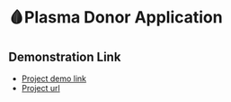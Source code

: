 # 🩸Plasma Donor Application
## Demonstration Link

* [Project demo link](https://drive.google.com/file/d/1gh84MBh9LU5JjhXA5b47B20-tvblcoj4/view?usp=share_link)
* [Project url](http://169.51.203.154:30009)


